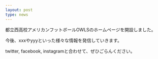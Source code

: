 ```yaml
---
layout: post
type: news
---
```

都立西高校アメリカンフットボールOWLSのホームページを開設しました。

今後、xxxやyyyといった様々な情報を発信していきます。

twitter, facebook, instagramと合わせて、ぜひごらんください。
